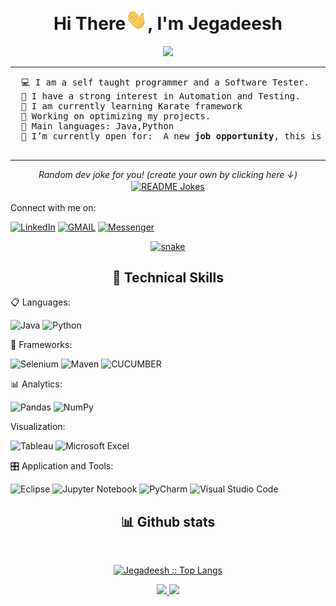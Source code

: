 
<!---
j3gad335h/j3gad335h is a ✨ special ✨ repository because its `README.md` (this file) appears on your GitHub profile.
You can click the Preview link to take a look at your changes.
--->

<div align="center">
  <h1 align="center">Hi There<img width="35" src="https://github.com/1999AZZAR/1999AZZAR/blob/main/resources/img/waving.gif">, I'm Jegadeesh</h1>
</div>
<p align="center">
 <a href="https://github.com/Bouaskaoun">
		 <img src="https://readme-typing-svg.herokuapp.com?lines=Aspiring+Software+Tester;Automation+Engineer;Freelancer;Java%20|%20Python%20|%20Automation%20Enthusiastic;Always%20learning%20new%20things&center=true&width=450&height=45">
   </a>
</p>
<hr>
 <pre >
  💻 I am a self taught programmer and a Software Tester.
  📝 I have a strong interest in Automation and Testing.
  🌱 I am currently learning Karate framework
  🔭 Working on optimizing my projects.
  🌟 Main languages: Java,Python
  🤔 I’m currently open for:  A new <b>job opportunity</b>, this is <a href="https://drive.google.com/file/d/1OL-pYnbnlgvjC8jb3u3bbqLswQooZkah4ExeZf/view?usp=sharing" target="_blank">MY RESUME.</a>
 </pre>
<hr>

<div align="center">
    <i>Random dev joke for you! (create your own by clicking here ↓)</i><br>
    <a href="https://readme-jokes.vercel.app"><img align="center" src="https://readme-jokes.vercel.app/api" alt="README Jokes"></a>
</div>   
</br>
Connect with me on:

[![LinkedIn](https://img.shields.io/badge/LinkedIn-0077B5?style=for-the-badge&logo=linkedin&logoColor=white)](https://www.linkedin.com/in/jegadeeshn/) [![GMAIL](https://img.shields.io/badge/Gmail-D14836?style=for-the-badge&logo=gmail&logoColor=white)](https://mail.google.com/mail/?view=cm&fs=1&to=ntjegadeesh@gmail.com) [![Messenger](https://img.shields.io/badge/Messenger-00B2FF?style=for-the-badge&logo=messenger&logoColor=white)](https://m.me/jega.deesh.547)
  
  <div align="center">
  <a href="https://j3gad335h.github.io/portfolio/">
  <img  src="https://github.com/j3gad335h/portfolio/blob/main/img/grid-snake.svg"
       alt="snake" /></a>
</div> 

<h2 align="center"> 🌟 Technical Skills </h2>

📋 Languages: 

  ![Java](https://img.shields.io/badge/java-%23ED8B00.svg?style=for-the-badge&logo=java&logoColor=white)  ![Python](https://img.shields.io/badge/python-3670A0?style=for-the-badge&logo=python&logoColor=ffdd54)

🎨 Frameworks:

  ![Selenium](https://img.shields.io/badge/-selenium-%43B02A?style=for-the-badge&logo=selenium&logoColor=white) ![Maven](https://img.shields.io/badge/apache_maven-C71A36?style=for-the-badge&logo=apachemaven&logoColor=white) ![CUCUMBER](https://img.shields.io/badge/CUCUMBER-2ea44f?style=for-the-badge)
  
 📊 Analytics:
 
 ![Pandas](https://img.shields.io/badge/pandas-%23150458.svg?style=for-the-badge&logo=pandas&logoColor=white) ![NumPy](https://img.shields.io/badge/numpy-%23013243.svg?style=for-the-badge&logo=numpy&logoColor=white)
 
 Visualization:
 
 ![Tableau](https://img.shields.io/badge/Tableau-E97627?style=for-the-badge&logo=Tableau&logoColor=white) ![Microsoft Excel](https://img.shields.io/badge/Microsoft_Excel-217346?style=for-the-badge&logo=microsoft-excel&logoColor=white) 
 
 🎛️ Application and Tools:
 
 ![Eclipse](https://img.shields.io/badge/Eclipse-FE7A16.svg?style=for-the-badge&logo=Eclipse&logoColor=white) ![Jupyter Notebook](https://img.shields.io/badge/jupyter-%23FA0F00.svg?style=for-the-badge&logo=jupyter&logoColor=white) ![PyCharm](https://img.shields.io/badge/pycharm-143?style=for-the-badge&logo=pycharm&logoColor=black&color=black&labelColor=green) ![Visual Studio Code](https://img.shields.io/badge/Visual%20Studio%20Code-0078d7.svg?style=for-the-badge&logo=visual-studio-code&logoColor=white)
  

  <div>
    <h2 align="center"> 📊 Github stats </h2>
      <br/>
        <p align="center">
          <a href="https://github.com/j3gad335h">
          <img src="https://github-readme-stats.vercel.app/api/top-langs/?username=j3gad335h&langs_count=6&theme=gruvbox&layout=compact&hide_border=true" alt="Jegadeesh :: Top Langs" /></a>
        </p>
        <p align="center">
          <a href="https://github.com/j3gad335h/">
          <img width="49.5%" src="https://github-readme-stats.vercel.app/api?username=j3gad335h&show_icons=true&theme=gruvbox&hide_border=true" />
          <img width="49.5%" src="https://github-readme-streak-stats.herokuapp.com/?user=j3gad335h&theme=gruvbox&hide_border=true" />
          </a>
       </p>
     <br>
  </div>    


 <!-- [![Top Langs](https://github-readme-stats.vercel.app/api/top-langs/?username=j3gad335h&layout=compact)](https://github.com/j3gad335h)-->
